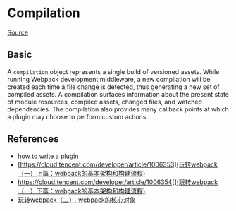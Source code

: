 # Compilation
[Source](https://github.com/webpack/webpack/blob/master/lib/Compilation.js)

## Basic
A `compilation` object represents a single build of versioned assets. While
running Webpack development middleware, a new compilation will be created each
time a file change is detected, thus generating a new set of compiled assets. A
compilation surfaces information about the present state of module resources,
compiled assets, changed files, and watched dependencies. The compilation also
provides many callback points at which a plugin may choose to perform custom
actions.


## References
* [how to write a plugin](https://github.com/webpack/docs/wiki/how-to-write-a-plugin)
* [https://cloud.tencent.com/developer/article/1006353](玩转webpack（一）上篇：webpack的基本架构和构建流程)
* https://cloud.tencent.com/developer/article/1006354[](玩转webpack（一）下篇：webpack的基本架构和构建流程)
* [玩转webpack（二）：webpack的核心对象](https://lxzjj.github.io/2017/11/08/%E7%8E%A9%E8%BD%ACwebpack%EF%BC%88%E4%BA%8C%EF%BC%89/)
